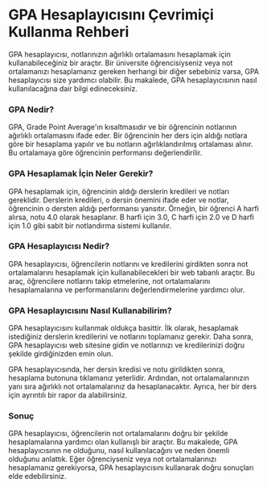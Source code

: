 GPA Hesaplayıcısını Çevrimiçi Kullanma Rehberi
==============================================

GPA hesaplayıcısı, notlarınızın ağırlıklı ortalamasını hesaplamak için kullanabileceğiniz bir araçtır. Bir üniversite öğrencisiyseniz veya not ortalamanızı hesaplamanız gereken herhangi bir diğer sebebiniz varsa, GPA hesaplayıcısı size yardımcı olabilir. Bu makalede, GPA hesaplayıcısının nasıl kullanılacağına dair bilgi edineceksiniz.

### GPA Nedir?

GPA, Grade Point Average'ın kısaltmasıdır ve bir öğrencinin notlarının ağırlıklı ortalamasını ifade eder. Bir öğrencinin her ders için aldığı notlara göre bir hesaplama yapılır ve bu notların ağırlıklandırılmış ortalaması alınır. Bu ortalamaya göre öğrencinin performansı değerlendirilir.

### GPA Hesaplamak İçin Neler Gerekir?

GPA hesaplamak için, öğrencinin aldığı derslerin kredileri ve notları gereklidir. Derslerin kredileri, o dersin önemini ifade eder ve notlar, öğrencinin o dersten aldığı performansı yansıtır. Örneğin, bir öğrenci A harfi alırsa, notu 4.0 olarak hesaplanır. B harfi için 3.0, C harfi için 2.0 ve D harfi için 1.0 gibi sabit bir notlandırma sistemi kullanılır.

### GPA Hesaplayıcısı Nedir?

GPA hesaplayıcısı, öğrencilerin notlarını ve kredilerini girdikten sonra not ortalamalarını hesaplamak için kullanabilecekleri bir web tabanlı araçtır. Bu araç, öğrencilere notlarını takip etmelerine, not ortalamalarını hesaplamalarına ve performanslarını değerlendirmelerine yardımcı olur.

### GPA Hesaplayıcısını Nasıl Kullanabilirim?

GPA hesaplayıcısını kullanmak oldukça basittir. İlk olarak, hesaplamak istediğiniz derslerin kredilerini ve notlarını toplamanız gerekir. Daha sonra, GPA hesaplayıcısı web sitesine gidin ve notlarınızı ve kredilerinizi doğru şekilde girdiğinizden emin olun.

GPA hesaplayıcısında, her dersin kredisi ve notu girildikten sonra, hesaplama butonuna tıklamanız yeterlidir. Ardından, not ortalamalarınızın yanı sıra ağırlıklı not ortalamalarınız da hesaplanacaktır. Ayrıca, her bir ders için ayrıntılı bir rapor da alabilirsiniz.

### Sonuç

GPA hesaplayıcısı, öğrencilerin not ortalamalarını doğru bir şekilde hesaplamalarına yardımcı olan kullanışlı bir araçtır. Bu makalede, GPA hesaplayıcısının ne olduğunu, nasıl kullanılacağını ve neden önemli olduğunu anlattık. Eğer öğrenciyseniz veya not ortalamalarınızı hesaplamanız gerekiyorsa, GPA hesaplayıcısını kullanarak doğru sonuçları elde edebilirsiniz.